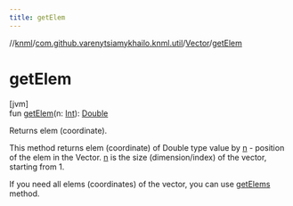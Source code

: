 ```yaml
---
title: getElem
---
```

//[knml](../../../index.html)/[com.github.varenytsiamykhailo.knml.util](../index.html)/[Vector](index.html)/[getElem](get-elem.html)



# getElem



[jvm]\
fun [getElem](get-elem.html)(n: [Int](https://kotlinlang.org/api/latest/jvm/stdlib/kotlin/-int/index.html)): [Double](https://kotlinlang.org/api/latest/jvm/stdlib/kotlin/-double/index.html)



Returns elem (coordinate).



This method returns elem (coordinate) of Double type value by [n](get-elem.html) - position of the elem in the Vector. [n](get-elem.html) is the size (dimension/index) of the vector, starting from 1.



If you need all elems (coordinates) of the vector, you can use [getElems](get-elems.html) method.




